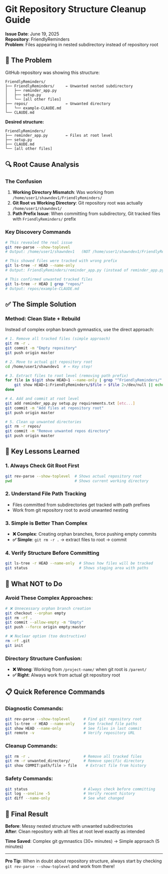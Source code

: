 # Git Repository Structure Cleanup Guide

**Issue Date**: June 19, 2025  
**Repository**: FriendlyReminders  
**Problem**: Files appearing in nested subdirectory instead of repository root

## 🚨 The Problem

GitHub repository was showing this structure:
```
FriendlyReminders/
├── FriendlyReminders/     ← Unwanted nested subdirectory
│   ├── reminder_app.py
│   ├── setup.py
│   └── [all other files]
├── repos/                 ← Unwanted directory
│   └── example-CLAUDE.md
└── CLAUDE.md
```

**Desired structure:**
```
FriendlyReminders/
├── reminder_app.py        ← Files at root level
├── setup.py
├── CLAUDE.md
└── [all other files]
```

## 🔍 Root Cause Analysis

### The Confusion
1. **Working Directory Mismatch**: Was working from `/home/user1/shawndev1/FriendlyReminders/` 
2. **Git Root vs Working Directory**: Git repository root was actually `/home/user1/shawndev1/`
3. **Path Prefix Issue**: When committing from subdirectory, Git tracked files with `FriendlyReminders/` prefix

### Key Discovery Commands
```bash
# This revealed the real issue
git rev-parse --show-toplevel
# Output: /home/user1/shawndev1   (NOT /home/user1/shawndev1/FriendlyReminders)

# This showed files were tracked with wrong prefix
git ls-tree -r HEAD --name-only
# Output: FriendlyReminders/reminder_app.py (instead of reminder_app.py)

# This confirmed unwanted tracked files
git ls-tree -r HEAD | grep "repos/"
# Output: repos/example-CLAUDE.md
```

## ✅ The Simple Solution

### Method: Clean Slate + Rebuild
Instead of complex orphan branch gymnastics, use the direct approach:

```bash
# 1. Remove all tracked files (simple approach)
git rm -r .
git commit -m "Empty repository"
git push origin master

# 2. Move to actual git repository root
cd /home/user1/shawndev1  # ← Key step!

# 3. Extract files to root level (removing path prefix)
for file in $(git show HEAD~1 --name-only | grep "^FriendlyReminders/" | sed 's|^FriendlyReminders/||'); do 
    git show HEAD~1:FriendlyReminders/$file > $file 2>/dev/null || echo "Skipped: $file"
done

# 4. Add and commit at root level
git add reminder_app.py setup.py requirements.txt [etc...]
git commit -m "Add files at repository root"
git push origin master

# 5. Clean up unwanted directories
git rm -r repos/
git commit -m "Remove unwanted repos directory"
git push origin master
```

## 🎯 Key Lessons Learned

### 1. **Always Check Git Root First**
```bash
git rev-parse --show-toplevel  # Shows actual repository root
pwd                            # Shows current working directory
```

### 2. **Understand File Path Tracking**
- Files committed from subdirectories get tracked with path prefixes
- Work from git repository root to avoid unwanted nesting

### 3. **Simple is Better Than Complex**
- **❌ Complex**: Creating orphan branches, force pushing empty commits
- **✅ Simple**: `git rm -r .` → extract files to root → commit

### 4. **Verify Structure Before Committing**
```bash
git ls-tree -r HEAD --name-only  # Shows how files will be tracked
git status                       # Shows staging area with paths
```

## 🚫 What NOT to Do

### Avoid These Complex Approaches:
```bash
# ❌ Unnecessary orphan branch creation
git checkout --orphan empty
git rm -rf .
git commit --allow-empty -m "Empty"
git push --force origin empty:master

# ❌ Nuclear option (too destructive)
rm -rf .git
git init
```

### Directory Structure Confusion:
- **❌ Wrong**: Working from `/project-name/` when git root is `/parent/`
- **✅ Right**: Always work from actual git repository root

## 📋 Quick Reference Commands

### Diagnostic Commands:
```bash
git rev-parse --show-toplevel      # Find git repository root
git ls-tree -r HEAD --name-only    # See tracked file paths
git show HEAD --name-only          # See files in last commit
git remote -v                      # Verify repository URL
```

### Cleanup Commands:
```bash
git rm -r .                        # Remove all tracked files
git rm -r unwanted_directory/      # Remove specific directory
git show COMMIT:path/file > file    # Extract file from history
```

### Safety Commands:
```bash
git status                         # Always check before committing
git log --oneline -5               # Verify recent history
git diff --name-only               # See what changed
```

## 🎉 Final Result

**Before**: Messy nested structure with unwanted subdirectories  
**After**: Clean repository with all files at root level exactly as intended

**Time Saved**: Complex git gymnastics (30+ minutes) → Simple approach (5 minutes)

---

**Pro Tip**: When in doubt about repository structure, always start by checking `git rev-parse --show-toplevel` and work from there!